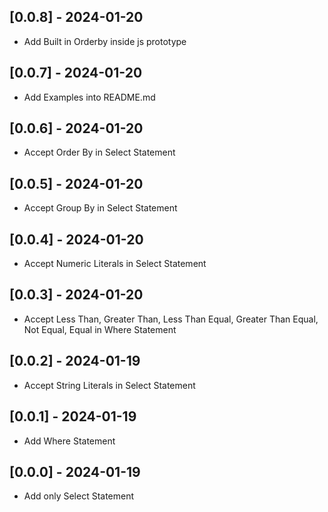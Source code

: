 ## [0.0.8] - 2024-01-20

- Add Built in Orderby inside js prototype

## [0.0.7] - 2024-01-20

- Add Examples into README.md

## [0.0.6] - 2024-01-20

- Accept Order By in Select Statement

## [0.0.5] - 2024-01-20

- Accept Group By in Select Statement

## [0.0.4] - 2024-01-20

- Accept Numeric Literals in Select Statement

## [0.0.3] - 2024-01-20

- Accept Less Than, Greater Than, Less Than Equal, Greater Than Equal, Not Equal, Equal in Where Statement

## [0.0.2] - 2024-01-19

- Accept String Literals in Select Statement

## [0.0.1] - 2024-01-19

- Add Where Statement

## [0.0.0] - 2024-01-19

- Add only Select Statement
